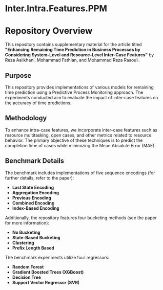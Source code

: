 # Inter.Intra.Features.PPM
# Repository Overview

This repository contains supplementary material for the article titled **"Enhancing Remaining Time Prediction in Business Processes by Considering System-Level and Resource-Level Inter-Case Features"** by Reza Aalikhani, Mohammad Fathian, and Mohammad Reza Rasouli.

## Purpose

This repository provides implementations of various models for remaining time prediction using a Predictive Process Monitoring approach. The experiments conducted aim to evaluate the impact of inter-case features on the accuracy of time predictions.

## Methodology

To enhance intra-case features, we incorporate inter-case features such as resource multitasking, open cases, and other metrics related to resource behavior. The primary objective of these techniques is to predict the completion time of cases while minimizing the Mean Absolute Error (MAE).

## Benchmark Details

The benchmark includes implementations of five sequence encodings (for further details, refer to the paper):

- **Last State Encoding**
- **Aggregation Encoding**
- **Previous Encoding**
- **Combined Encoding**
- **Index-Based Encoding**

Additionally, the repository features four bucketing methods (see the paper for more information):

- **No Bucketing**
- **State-Based Bucketing**
- **Clustering**
- **Prefix Length Based**

The benchmark experiments utilize four regressors:

- **Random Forest**
- **Gradient Boosted Trees (XGBoost)**
- **Decision Tree**
- **Support Vector Regressor (SVR)**
